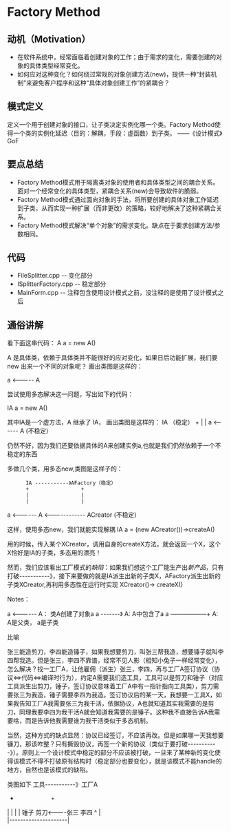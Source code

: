 # Factory Method

## 动机（Motivation）
+ 在软件系统中，经常面临着创建对象的工作；由于需求的变化，需要创建的对象的具体类型经常变化。
+ 如何应对这种变化？如何绕过常规的对象创建方法(new)，提供一种“封装机制”来避免客户程序和这种“具体对象创建工作”的紧耦合？

## 模式定义
定义一个用于创建对象的接口，让子类决定实例化哪一个类。Factory Method使得一个类的实例化延迟（目的：解耦，手段：虚函数）到子类。
——《设计模式》GoF

## 要点总结
+ Factory Method模式用于隔离类对象的使用者和具体类型之间的耦合关系。面对一个经常变化的具体类型，紧耦合关系(new)会导致软件的脆弱。
+ Factory Method模式通过面向对象的手法，将所要创建的具体对象工作延迟到子类，从而实现一种扩展（而非更改）的策略，较好地解决了这种紧耦合关系。
+ Factory Method模式解决“单个对象”的需求变化。缺点在于要求创建方法/参数相同。

## 代码
+ FileSplitter.cpp -- 变化部分
+ ISplitterFactory.cpp -- 稳定部分
+ MainForm.cpp -- 注释包含使用设计模式之前，没注释的是使用了设计模式之后

## 通俗讲解
看下面这串代码：
A a = new A()

A 是具体类，依赖于具体类并不能很好的应对变化，如果日后功能扩展，我们要new 出来一个不同的对象呢？
画出类图是这样的：

a <-----  A

尝试使用多态解决这一问题，写出如下的代码：

IA a = new A()

其中IA是一个虚方法，A 继承了 IA， 画出类图是这样的：
		  IA （稳定）
		  +
		  |
		  |	
a <------ A   (不稳定) 

仍然不好，因为我们还要依据具体的A来创建实例a,也就是我们仍然依赖于一个不稳定的东西

多做几个类，用多态new,类图是这样子的：


		  IA -----------》AFactory（稳定）
		  +		  			+
		  |		  			|
		  |		  			|
a <------ A <------------ ACreator (不稳定) 

这样，使用多态new，我们就能实现解耦
IA a = (new ACreator())->createA()

用的时候，传入某个XCreator，调用自身的createX方法，就会返回一个X，这个X恰好是IA的子类，多态用的漂亮！

然而，我们应该看出工厂模式的*缺陷*：如果我们想这个工厂能生产出*新产品*，只有打破-----------》，接下来要做的就是IA派生出新的子类X，AFactory派生出新的子类XCreator,再利用多态性在运行时实现 XCreator()-> createX()

Notes：

a <------ A： 类A创建了对象a
a -------》 A: A中包含了a
a ——————+ A: A是父类， a是子类

比喻

张三能造剪刀，李四能造锤子，如果我想要剪刀，叫张三帮我造，想要锤子就叫李四帮我造。但是张三，李四不靠谱，经常不见人影（相知小兔子一样经常变化），怎么解决？找一工厂A，让他雇佣（派生）张三，李四，再与工厂A签订协议（协议<=>代码<=>编译时行为），约定A需要我们造工具，工具可以是剪刀和锤子（对应工具派生出剪刀，锤子，签订协议意味着工厂A中有一指针指向工具类），剪刀需要张三为我造，锤子需要李四为我造。签订协议后的某一天，我想要一工具X，如果我告知工厂A我需要张三为我干活，依据协议，A也就知道其实我需要的是剪刀，同理我要李四为我干活A就会知道我需要的是锤子。这种我不直接告诉A我需要啥，而是告诉他我需要谁为我干活类似于多态机制。

当然，这种方式的缺点显然：协议已经签订，不应该再改。但是如果哪一天我想要镰刀，那该咋整？只有撕毁协议，再签一个新的协议（类似于要打破-----------》）。原则上一个设计模式中稳定的部分不应该被打破，一旦来了某种新的变化使得该模式不得不打破原有结构时（稳定部分也要变化），就是该模式不能handle的地方，自然也是该模式的缺陷。

类图如下
工具-----------》工厂A
  +				   +
  |				   |
  |				   |
锤子  剪刀<----张三  李四
 ^					   |			
 |---------------------|
